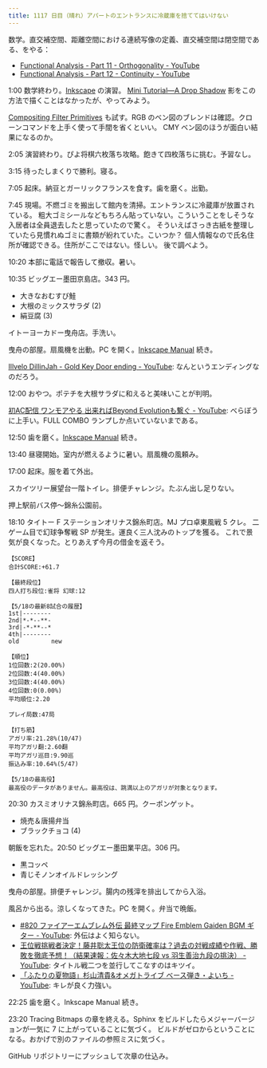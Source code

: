 ```yaml
---
title: 1117 日目（晴れ）アパートのエントランスに冷蔵庫を捨ててはいけない
---
```


数学。直交補空間、距離空間における連続写像の定義、直交補空間は閉空間である、をやる：

* [Functional Analysis - Part 11 - Orthogonality - YouTube](https://www.youtube.com/watch?v=9s9jov5cvy0&list=PLBh2i93oe2qsGKDOsuVVw-OCAfprrnGfr&index=11)
* [Functional Analysis - Part 12 - Continuity - YouTube](https://www.youtube.com/watch?v=0CgfjNdNNdo&list=PLBh2i93oe2qsGKDOsuVVw-OCAfprrnGfr&index=12)

1:00 数学終わり。[Inkscape] の演習。
[Mini Tutorial—A Drop Shadow](http://tavmjong.free.fr/INKSCAPE/MANUAL/html/Filters-Example-DropShadow.html)
影をこの方法で描くことはなかったが、やってみよう。

[Compositing Filter Primitives](http://tavmjong.free.fr/INKSCAPE/MANUAL/html/Filters-Compositing.html)
も試す。RGB のベン図のブレンドは確認。クローンコマンドを上手く使って手間を省くといい。
CMY ベン図のほうが面白い結果になるのか。

2:05 演習終わり。ぴよ将棋六枚落ち攻略。飽きて四枚落ちに挑む。予習なし。

3:15 待ったしまくりで勝利。寝る。

7:05 起床。納豆とガーリックフランスを食す。歯を磨く。出勤。

7:45 現場。不燃ゴミを搬出して館内を清掃。エントランスに冷蔵庫が放置されている。
粗大ゴミシールなどもちろん貼っていない。こういうことをしそうな入居者は全員退去したと思っていたので驚く。
そういえばさっき古紙を整理していたら見慣れぬゴミに書類が紛れていた。こいつか？
個人情報なので氏名住所が確認できる。住所がここではない。怪しい。
後で調べよう。

10:20 本部に電話で報告して撤収。暑い。

10:35 ビッグエー墨田京島店。343 円。

* 大きなおむすび鮭
* 大根のミックスサラダ (2)
* 絹豆腐 (3)

イトーヨーカドー曳舟店。手洗い。

曳舟の部屋。扇風機を出動。PC を開く。[Inkscape Manual] 続き。

[Illvelo DillinJah - Gold Key Door ending - YouTube](https://www.youtube.com/watch?v=zLP1IlOPSTw):
なんというエンディングなのだろう。

12:00 おやつ。ポテチを大根サラダに和えると美味いことが判明。

[初AC配信 ワンモアやる 出来ればBeyond Evolutionも繋ぐ - YouTube](https://www.youtube.com/watch?v=EIxMQlUzvXU):
べらぼうに上手い。FULL COMBO ランプしか点いていないまである。

12:50 歯を磨く。[Inkscape Manual] 続き。

13:40 昼寝開始。室内が燃えるように暑い。扇風機の風頼み。

17:00 起床。服を着て外出。

スカイツリー展望台一階トイレ。排便チャレンジ。たぶん出し足りない。

押上駅前バス停～錦糸公園前。

18:10 タイトー F ステーションオリナス錦糸町店。MJ プロ卓東風戦 5 クレ。
二ゲーム目で幻球争奪戦 SP が発生。運良く三人沈みのトップを獲る。
これで景気が良くなった。とりあえず今月の借金を返そう。

```text
【SCORE】
合計SCORE:+61.7

【最終段位】
四人打ち段位:雀将 幻球:12

【5/18の最新8試合の履歴】
1st|--------
2nd|*-*--**-
3rd|-*-**--*
4th|--------
old         new

【順位】
1位回数:2(20.00%)
2位回数:4(40.00%)
3位回数:4(40.00%)
4位回数:0(0.00%)
平均順位:2.20

プレイ局数:47局

【打ち筋】
アガリ率:21.28%(10/47)
平均アガリ翻:2.60翻
平均アガリ巡目:9.90巡
振込み率:10.64%(5/47)

【5/18の最高役】
最高役のデータがありません。最高役は、跳満以上のアガリが対象となります。
```

20:30 カスミオリナス錦糸町店。665 円。クーポンゲット。

* 焼売＆唐揚弁当
* ブラックチョコ (4)

朝飯を忘れた。20:50 ビッグエー墨田業平店。306 円。

* 黒コッペ
* 青じそノンオイルドレッシング

曳舟の部屋。排便チャレンジ。腸内の残滓を排出してから入浴。

風呂から出る。涼しくなってきた。PC を開く。弁当で晩飯。

* [#820 ファイアーエムブレム外伝 最終マップ Fire Emblem Gaiden BGM ギター - YouTube](https://www.youtube.com/watch?v=46b9e3h2U20):
  外伝はよく知らない。
* [王位戦挑戦者決定！藤井聡太王位の防衛確率は？過去の対戦成績や作戦、勝敗を徹底予想！（結果速報：佐々木大地七段 vs 羽生善治九段の挑決） - YouTube](https://www.youtube.com/watch?v=TD_JLtFhb30):
  タイトル戦二つを並行してこなすのはキツイ。
* [「ふたりの夏物語」杉山清貴&オメガトライブ ベース弾き・よいち - YouTube](https://www.youtube.com/watch?v=ECa1QsfG-Vo):
  キレが良く力強い。

22:25 歯を磨く。Inkscape Manual 続き。

23:20 Tracing Bitmaps の章を終える。Sphinx をビルドしたらメジャーバージョンが一気に 7 に上がっていることに気づく。
ビルドがゼロからということになる。おかげで別のファイルの参照ミスに気づく。

GitHub リポジトリーにプッシュして次章の仕込み。

[Inkscape]: <https://inkscape.org/>
[Inkscape Manual]: <http://tavmjong.free.fr/INKSCAPE/MANUAL/html/>
